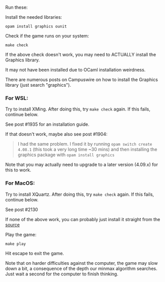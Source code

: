 Run these:

Install the needed libraries:
```
opam install graphics ounit
```

Check if the game runs on your system:
```
make check
```

If the above check doesn't work, you may need to ACTUALLY install the Graphics library.

It may not have been installed due to OCaml installation weirdness.

There are numerous posts on Campuswire on how to install the Graphics library (just search "graphics").

### For WSL:

Try to install XMing. After doing this, try `make check` again. If this fails, continue below. 

See post #1935 for an installation guide. 

If that doesn't work, maybe also see post #1904:

> I had the same problem. I fixed it by running ```opam switch create 4.08.1``` (this took a very long time ~30 mins) and then installing the graphics package with ```opam install graphics``` 

Note that you may actually need to upgrade to a later version (4.09.x) for this to work.

### For MacOS:

Try to install XQuartz. After doing this, try `make check` again. If this fails, continue below. 

See post #2130

If none of the above work, you can probably just install it straight from the [source](https://github.com/ocaml/graphics)


Play the game:
```
make play
```
Hit escape to exit the game.

Note that on harder difficulties against the computer, the game may slow down a bit,
a consequence of the depth our minmax algorithm searches. Just wait a second for the computer to finish thinking.